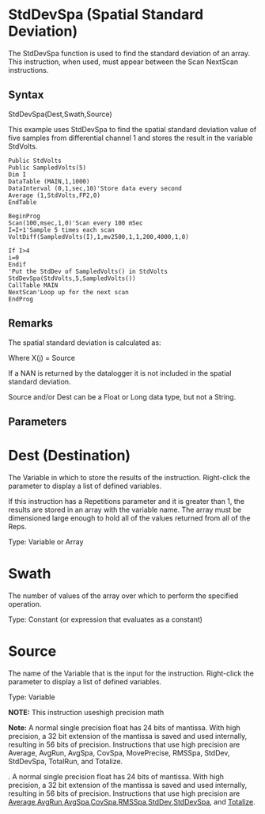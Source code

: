 # StdDevSpa (Spatial Standard Deviation)

The StdDevSpa function is used to find the standard deviation of an array. This instruction, when used, must appear between the Scan NextScan instructions.

## Syntax

StdDevSpa(Dest,Swath,Source)

This example uses StdDevSpa to find the spatial standard deviation value of five samples from differential channel 1 and stores the result in the variable StdVolts.

```
Public StdVolts
Public SampledVolts(5)
Dim I
DataTable (MAIN,1,1000)
DataInterval (0,1,sec,10)'Store data every second
Average (1,StdVolts,FP2,0)
EndTable

BeginProg
Scan(100,msec,1,0)'Scan every 100 mSec
I=I+1'Sample 5 times each scan
VoltDiff(SampledVolts(I),1,mv2500,1,1,200,4000,1,0)

If I>4
i=0
Endif
'Put the StdDev of SampledVolts() in StdVolts
StdDevSpa(StdVolts,5,SampledVolts())
CallTable MAIN
NextScan'Loop up for the next scan
EndProg
```

## Remarks

The spatial standard deviation is calculated as:

Where X(j) = Source

If a NAN is returned by the datalogger it is not included in the spatial standard deviation.

Source and/or Dest can be a Float or Long data type, but not a String.

## Parameters

# Dest (Destination)

The Variable in which to store the results of the instruction. Right-click the parameter to display a list of defined variables.

If this instruction has a Repetitions parameter and it is greater than 1, the results are stored in an array with the variable name. The array must be dimensioned large enough to hold all of the values returned from all of the Reps.

Type: Variable or Array

# Swath

The number of values of the array over which to perform the specified operation.

Type: Constant (or expression that evaluates as a constant)

# Source

The name of the Variable that is the input for the instruction. Right-click the parameter to display a list of defined variables.

Type: Variable

**NOTE:** This instruction useshigh precision math

**Note:** A normal single precision float has 24 bits of mantissa. With high precision, a 32 bit extension of the mantissa is saved and used internally, resulting in 56 bits of precision. Instructions that use high precision are Average, AvgRun, AvgSpa, CovSpa, MovePrecise, RMSSpa, StdDev, StdDevSpa, TotalRun, and Totalize.

. A normal single precision float has 24 bits of mantissa. With high precision, a 32 bit extension of the mantissa is saved and used internally, resulting in 56 bits of precision. Instructions that use high precision are [Average](average.md),[AvgRun](avgrun.md),[AvgSpa](#),[CovSpa](covspa.md),[RMSSpa](rmsspa.md),[StdDev](stddev.md),[StdDevSpa](#), and [Totalize](totalize.md).
